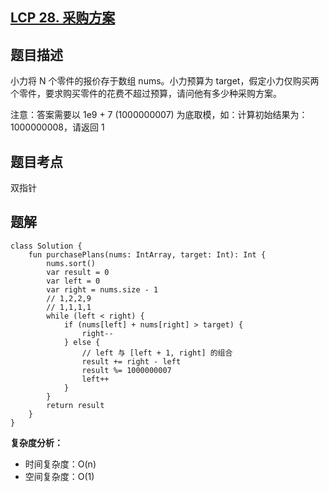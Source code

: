 ## [LCP 28. 采购方案](https://leetcode.cn/problems/4xy4Wx/description/)

## 题目描述

小力将 N 个零件的报价存于数组 nums。小力预算为 target，假定小力仅购买两个零件，要求购买零件的花费不超过预算，请问他有多少种采购方案。

注意：答案需要以 1e9 + 7 (1000000007) 为底取模，如：计算初始结果为：1000000008，请返回 1

## 题目考点

双指针

## 题解
 
```
class Solution {
    fun purchasePlans(nums: IntArray, target: Int): Int {
        nums.sort()
        var result = 0
        var left = 0
        var right = nums.size - 1
        // 1,2,2,9
        // 1,1,1,1
        while (left < right) {
            if (nums[left] + nums[right] > target) {
                right--
            } else {
                // left 与 [left + 1, right] 的组合
                result += right - left
                result %= 1000000007
                left++
            }
        }
        return result
    }
}
```

**复杂度分析：**

- 时间复杂度：O(n)
- 空间复杂度：O(1) 
